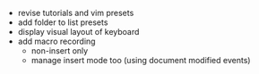 - revise tutorials and vim presets
- add folder to list presets
- display visual layout of keyboard
- add macro recording
    - non-insert only
    - manage insert mode too (using document modified events)